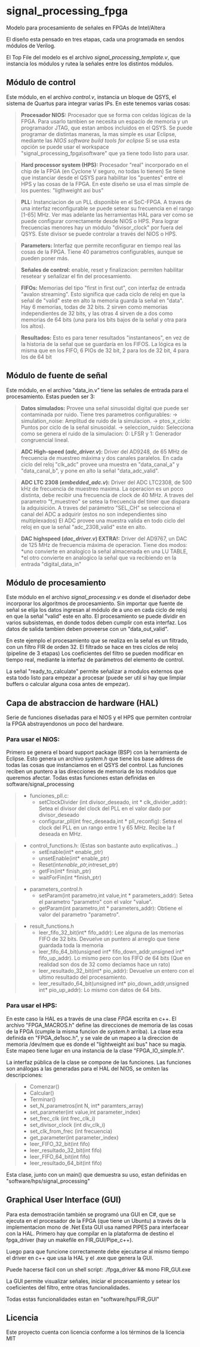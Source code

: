 # signal_processing_fpga
Modelo para procesamiento de señales en FPGAs de Intel/Altera

El diseño esta pensado en tres etapas, cada una programada en sendos módulos de Verilog. 

El Top File del modelo es el archivo *signal_processing_template.v*, que instancia los módulos y rutea la señales entre los distintos módulos.

## Módulo de control

Este módulo, en el archivo *control.v*, instancia un bloque de QSYS, el sistema de Quartus para integrar varias IPs. En este tenemos varias cosas:
	
>**Procesador NIOS:** Procesador que se forma con celdas lógicas de la FPGA. Para usarlo tambien se necesita un espacio de memoria y un programador JTAG, que estan ambos incluidos en el QSYS.
	Se puede programar de distintas maneras, la mas simple es usar Eclipse, mediante las *NIOS software build tools for eclipse*
	Si se usa esta opción se puede usar el workspace "signal_processing_fpga\software" que ya tiene todo listo para usar.
	
>**Hard processor system (HPS):** Procesador "real" incorporado en el chip de la FPGA (en Cyclone V seguro, no todas lo tienen)
	Se tiene que instanciar desde el QSYS para habilitar los "puentes" entre el HPS y las cosas de la FPGA.
	En este diseño se usa el mas simple de los puentes: "ligthweight axi bus"
	
>**PLL:** Instanciacion de un PLL disponible en el SoC-FPGA. A traves de una interfaz reconfigurable se puede setear su frecuencia en el rango [1-65] MHz.
	Ver mas adelante las herramientas HAL para ver como se puede configurar correctamente desde NIOS o HPS.
	Para lograr frecuencias menores hay un módulo "divisor_clock" por fuera del QSYS. Este divisor se puede controlar a través del NIOS o HPS.
	
>**Parameters:** Interfaz que permite reconfigurar en tiempo real las cosas de la FPGA. Tiene 40 parametros configurables, aunque se pueden poner más.
	
>**Señales de control:** enable, reset y finalizacion: permiten habilitar resetear y señalizar el fin del procesamiento.
	
>**FIFOs:** Memorias del tipo "first in first out", con interfaz de entrada "avalon streaming". 
	Esto significa que cada ciclo de reloj en que la señal de "valid" este en alto la memoria guarda la señal en "data".
	Hay 6 memorias, todas de 32 bits. 2 sirven como memorias independientes de 32 bits, y las otras 4 sirven de a dos como memorias de 64 bits (una para los bits bajos de la señal y otra para los altos).
			   
>**Resultados:** Esto es para tener resultados "instantaneos", en vez de la historia de la señal que se guardaría en los FIFOS.
	La lógica es la misma que en los FIFO, 6 PIOs de 32 bit, 2 para los de 32 bit, 4 para los de 64 bit

## Módulo de fuente de señal

Este módulo, en el archivo "data_in.v" tiene las señales de entrada para el procesamiento. Estas pueden ser 3:

>**Datos simulados:** Provee una señal sinusoidal digital que puede ser contaminada por ruido. Tiene tres parametros configurables:
	-> simulation_noise: Amplitud de ruido de la simulacion.
	-> ptos_x_ciclo: Puntos por ciclo de la señal sinusoidal.
	-> seleccion_ruido: Selecciona como se genera el ruido de la simulacion: 0: LFSR y 1: Generador congruencial lineal.
	
>**ADC High-speed (*adc_driver.v*):** Driver del AD9248, de 65 MHz de frecuencia de muestreo máxima y dos canales paralelos.
	En cada ciclo del reloj "clk_adc" provee una muestra en "data_canal_a" y "data_canal_b", y pone en alto la señal "data_adc_valid".
	
>**ADC LTC 2308 (*embedded_adc.v*):** Driver del ADC LTC2308, de 500 kHz de frecuencia de muestreo maxima. La operacion es un poco distinta, debe recibir una frecuencia de clock de 40 MHz.
	A traves del parametro "f_muestreo" se setea la frecuencia del timer que dispara la adquisición.
	A traves del parámetro "SEL_CH" se selecciona el canal del ADC a adquirir (estos no son independientes sino multiplexados)
	El ADC provee una muestra valida en todo ciclo del reloj en que la señal "adc_2308_valid" este en alto.
									   
>**DAC highspeed (*dac_driver.v*) EXTRA!:** Driver del AD9767, un DAC de 125 MHz de frecuencia máxima de operacion.
	Tiene dos modos: 
	*uno convierte en analogico la señal almacenada en una LU TABLE,
	*el otro convierte en analogico la señal que va recibiendo en la entrada "digital_data_in"
											

## Módulo de procesamiento

Este módulo en el archivo *signal_processing.v* es donde el diseñador debe incorporar los algoritmos de procesamiento.
Sin importar que fuente de señal se elija los datos ingresan al módulo de a uno en cada ciclo de reloj en que la señal "valid" este en alto.
El procesamiento se puede dividir en varios subsistemas, en donde todos deben cumplir con esta interfaz.
Los datos de salida tambien deben proveerse con un "data_out_valid".

En este ejemplo el procesamiento que se realiza en la señal es un filtrado, con un filtro FIR de orden 32. El filtrado se hace en tres ciclos de reloj (pipeline de 3 etapas)
Los coeficientes del filtro se pueden modificar en tiempo real, mediante la interfaz de parámetros del elemento de control.

La señal "ready_to_calculate" permite señalizar a modulos externos que esta todo listo para empezar a procesar (puede ser util si hay que limpiar buffers o calcular alguna cosa antes de empezar).

## Capa de abstraccion de hardware (HAL)

Serie de funciones diseñadas para el NIOS y el HPS que permiten controlar la FPGA abstrayendonos un poco del hardware.

### **Para usar el NIOS:**
Primero se genera el board support package (BSP) con la herramienta de Eclipse. Esto genera un archivo *system.h* que tiene los base address de todas las cosas que instanciamos en el QSYS del control.
Las funciones reciben un puntero a las direcciones de memoria de los modulos que queremos afectar.
Todas estas funciones estan definidas en software/signal_processing


>- funciones_pll.c: 
>   - setClockDivider (int divisor_deseado, int * clk_divider_addr):  Setea el divisor del clock del PLL en el valor dado por divisor_deseado
>   - configurar_pll(int frec_deseada,int * pll_reconfig): Setea el clock del PLL en un rango entre 1 y 65 MHz. Recibe la f deseada en MHz.
	
>- control_functions.h: (Estas son bastante auto explicativas...)
>   - setEnable(int* enable_ptr)
>   - unsetEnable(int* enable_ptr)
>   - Reset(int*enable_ptr,int*reset_ptr)
>   - getFin(int* finish_ptr)
>   - waitForFin(int *finish_ptr)
	
>- parameters_control.h
>   - setParam(int parametro,int value,int * parameters_addr): Setea el parametro "parametro" con el valor "value".
>   - getParam(int parametro,int * parameters_addr): Obtiene el valor del parametro "parametro".
		
>- result_functions.h
>   - leer_fifo_32_bit(int* fifo_addr): Lee alguna de las memorias FIFO de 32 bits. Devuelve un puntero al arreglo que tiene guardada toda la memoria
>   - leer_fifo_64_bit(unsigned int* fifo_down_addr,unsigned int* fifo_up_addr). Lo mismo pero con los FIFO de 64 bits (Que en realidad son dos de 32 como deciamos hace un rato)
>   - leer_resultado_32_bit(int* pio_addr): Devuelve un entero con el ultimo resultado del procesamiento.
>   - leer_resultado_64_bit(unsigned int* pio_down_addr,unsigned int* pio_up_addr): Lo mismo con datos de 64 bits.
		
### **Para usar el HPS:**
En este caso la HAL es a través de una clase *FPGA* escrita en c++. 
El archivo "FPGA_MACROS.h" define las direcciones de memoria de las cosas de la FPGA (cumple la misma funcion de *system.h* arriba).
La clase esta definida en "FPGA_de1soc.h", y se vale de un mapeo a la direccion de memoria /dev/mem que es donde el "lightweight axi bus" hace su magia. Este mapeo tiene lugar en una instancia de la clase "FPGA_IO_simple.h". 

La interfaz pública de la clase se compone de las funciones. Las funciones son análogas a las generadas para el HAL del NIOS, se omiten las descripciones:

>- Comenzar()
>- Calcular()
>- Terminar()
>- set_N_parametros(int N, int* paramters_array)
>- set_parameter(int value,int parameter_index)
>- set_frec_clk (int frec_clk_i) 
>- set_divisor_clock (int div_clk_i)
>- set_clk_from_frec (int frecuencia)
>- get_parameter(int parameter_index)
>- leer_FIFO_32_bit(int fifo)
>- leer_resultado_32_bit(int fifo)
>- leer_FIFO_64_bit(int fifo)
>- leer_resultado_64_bit(int fifo)

Esta clase, junto con un main() que demuestra su uso, estan definidas en "software/hps/signal_processing"

## Graphical User Interface (GUI)

Para esta demostración también se programó una GUI en C#, que se ejecuta en el procesador de la FPGA (que tiene un Ubuntu) a través de la implementacion mono de .Net
Esta GUI usa named PIPES para interfacear con la HAL. Primero hay que compilar en la plataforma de destino el fpga_driver (hay un makefile en FIR_GUI/Pipe_c++).

Luego para que funcione correctamente debe ejecutarse al mismo tiempo el driver en c++ que usa la HAL y el .exe que genera la GUI.

Puede hacerse fácil con un shell script:	./fpga_driver && mono FIR_GUI.exe

La GUI permite visualizar señales, iniciar el procesamiento y setear los coeficientes del filtro, entre otras funcionalidades.

Todas estas funcionalidades estan en "software/hps/FIR_GUI"

## Licencia
Este proyecto cuenta con licencia conforme a los términos de la licencia MIT
